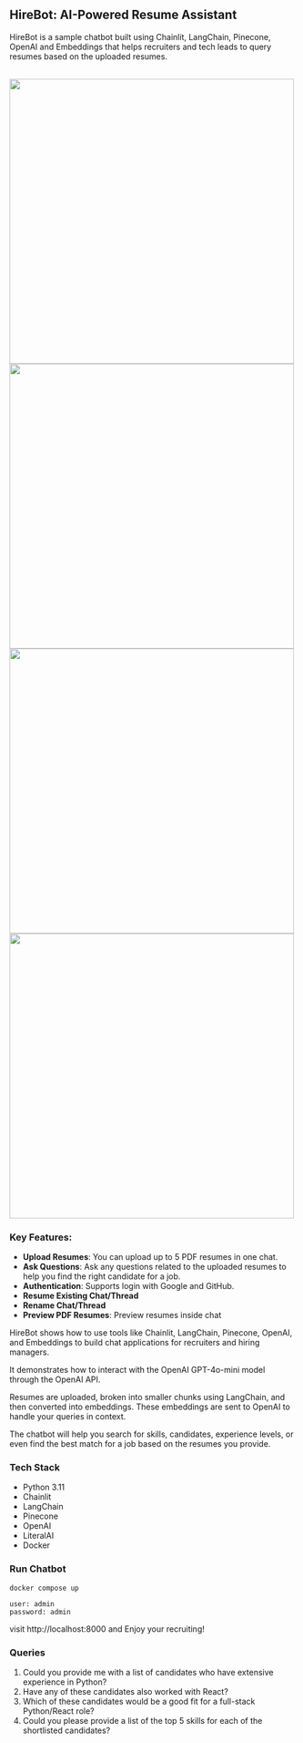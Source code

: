 ## HireBot: AI-Powered Resume Assistant

HireBot is a sample chatbot built using Chainlit, LangChain, Pinecone, OpenAI and Embeddings that helps recruiters and tech leads to query resumes based on the uploaded resumes.

<br/>

<img src="https://github.com/user-attachments/assets/3847830c-5be0-4893-8a3f-9727ff683300" width="500" />
<img src="https://github.com/user-attachments/assets/e34cacdd-0c08-433f-ba03-adc4209e3a28" width="500" />
<br/>
<img src="https://github.com/user-attachments/assets/d48a357f-15bd-4081-8ace-d3621c043933" width="500" />
<img src="https://github.com/user-attachments/assets/99408b01-562c-4a07-a63b-ef4c3e77371a" width="500" />

<br/>

### Key Features:

* **Upload Resumes**: You can upload up to 5 PDF resumes in one chat.
* **Ask Questions**: Ask any questions related to the uploaded resumes to help you find the right candidate for a job.
* **Authentication**: Supports login with Google and GitHub.
* **Resume Existing Chat/Thread**
* **Rename Chat/Thread**
* **Preview PDF Resumes**: Preview resumes inside chat

HireBot shows how to use tools like Chainlit, LangChain, Pinecone, OpenAI, and Embeddings to build chat applications for recruiters and hiring managers.

It demonstrates how to interact with the OpenAI GPT-4o-mini model through the OpenAI API.

Resumes are uploaded, broken into smaller chunks using LangChain, and then converted into embeddings. These embeddings are sent to OpenAI to handle your queries in context.

The chatbot will help you search for skills, candidates, experience levels, or even find the best match for a job based on the resumes you provide.


### Tech Stack

* Python 3.11
* Chainlit
* LangChain
* Pinecone
* OpenAI
* LiteralAI
* Docker


### Run Chatbot
```
docker compose up
```

```
user: admin
password: admin
```

visit http://localhost:8000 and Enjoy your recruiting!


### Queries
1. Could you provide me with a list of candidates who have extensive experience in Python?
2. Have any of these candidates also worked with React?
3. Which of these candidates would be a good fit for a full-stack Python/React role?
5. Could you please provide a list of the top 5 skills for each of the shortlisted candidates?
